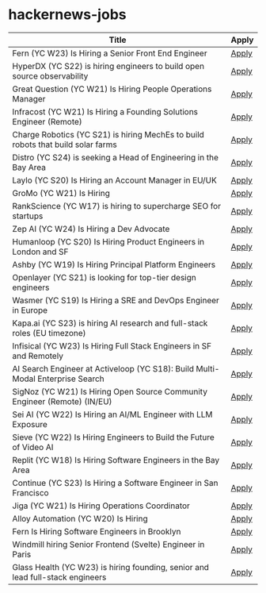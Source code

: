 # hackernews-jobs

<!-- table start -->

| Title | Apply |
|-------|-----|
| Fern (YC W23) Is Hiring a Senior Front End Engineer | [Apply](https://www.ycombinator.com/companies/fern/jobs/UJemKYf-senior-frontend-engineer) |
| HyperDX (YC S22) is hiring engineers to build open source observability | [Apply](https://www.ycombinator.com/companies/hyperdx/jobs) |
| Great Question (YC W21) Is Hiring People Operations Manager | [Apply](https://www.ycombinator.com/companies/great-question/jobs/QnZ7Jyj-great-question-w21-is-hiring-people-operations-manager-to-democratize-ux-research-at-scale) |
| Infracost (YC W21) Is Hiring a Founding Solutions Engineer (Remote) | [Apply](https://www.infracost.io/join-the-team) |
| Charge Robotics (YC S21) is hiring MechEs to build robots that build solar farms | [Apply](https://www.ycombinator.com/companies/charge-robotics/jobs/ml4f9l4-senior-mechanical-engineer) |
| Distro (YC S24) is seeking a Head of Engineering in the Bay Area | [Apply](https://www.ycombinator.com/companies/distro/jobs/XGMjSPe-head-of-engineering) |
| Laylo (YC S20) Is Hiring an Account Manager in EU/UK | [Apply](https://www.ycombinator.com/companies/laylo/jobs/AzoXzbT-uk-eu-account-manager) |
| GroMo (YC W21) Is Hiring | [Apply](https://www.ycombinator.com/companies/gromo/jobs/pZHrmBK-senior-executive-finance) |
| RankScience (YC W17) is hiring to supercharge SEO for startups | [Apply](https://remotejobs.org/companies/rankscience-remote-jobs) |
| Zep AI (YC W24) Is Hiring a Dev Advocate | [Apply](https://www.ycombinator.com/companies/zep-ai/jobs/MTpb6pB-developer-advocate) |
| Humanloop (YC S20) Is Hiring Product Engineers in London and SF | [Apply](https://humanloop.com) |
| Ashby (YC W19) Is Hiring Principal Platform Engineers | [Apply](https://www.ashbyhq.com/careers?utm_source=hn&ashby_jid=213c15c5-8e96-4fce-82da-dab268edc4c0) |
| Openlayer (YC S21) is looking for top-tier design engineers | [Apply](https://www.ycombinator.com/companies/openlayer/jobs/ZEEO8UB-design-engineer) |
| Wasmer (YC S19) Is Hiring a SRE and DevOps Engineer in Europe | [Apply](https://www.workatastartup.com/jobs/60210) |
| Kapa.ai (YC S23) is hiring AI research and full-stack roles (EU timezone) | [Apply](https://www.ycombinator.com/companies/kapa-ai/jobs) |
| Infisical (YC W23) Is Hiring Full Stack Engineers in SF and Remotely | [Apply](https://www.ycombinator.com/companies/infisical/jobs/2OGBQMt-full-stack-engineer-sf) |
| AI Search Engineer at Activeloop (YC S18): Build Multi-Modal Enterprise Search | [Apply](https://www.workatastartup.com/jobs/68254) |
| SigNoz (YC W21) Is Hiring Open Source Community Engineer (Remote) (IN/EU) | [Apply](https://www.ycombinator.com/companies/signoz/jobs/Y8SWUCk-open-source-community-engineer-remote) |
| Sei AI (YC W22) Is Hiring an AI/ML Engineer with LLM Exposure | [Apply](https://www.ycombinator.com/companies/sei/jobs/TYbKqi0-ai-ml-llm-engineer) |
| Sieve (YC W22) Is Hiring Engineers to Build the Future of Video AI | [Apply](https://www.sievedata.com/) |
| Replit (YC W18) Is Hiring Software Engineers in the Bay Area | [Apply](https://replit.com/careers) |
| Continue (YC S23) Is Hiring a Software Engineer in San Francisco | [Apply](https://www.ycombinator.com/companies/continue/jobs/smcxRnM-software-engineer) |
| Jiga (YC W21) Is Hiring Operations Coordinator | [Apply](https://www.ycombinator.com/companies/jiga/jobs/Z53kcTZ-logistics-operations-coordinator) |
| Alloy Automation (YC W20) Is Hiring | [Apply](https://www.ycombinator.com/companies/alloy-automation/jobs/RGzvGvb-software-engineering-manager) |
| Fern Is Hiring Software Engineers in Brooklyn | [Apply](https://www.ycombinator.com/companies/fern/jobs/ayxViUi-backend-engineer) |
| Windmill hiring Senior Frontend (Svelte) Engineer in Paris | [Apply](https://www.ycombinator.com/companies/windmill/jobs/voz8eYF-senior-svelte-frontend-engineer) |
| Glass Health (YC W23) is hiring founding, senior and lead full-stack engineers | [Apply](https://jobs.lever.co/glass-health-inc?team=Product%20%26%20Engineering) |

<!-- table end -->
